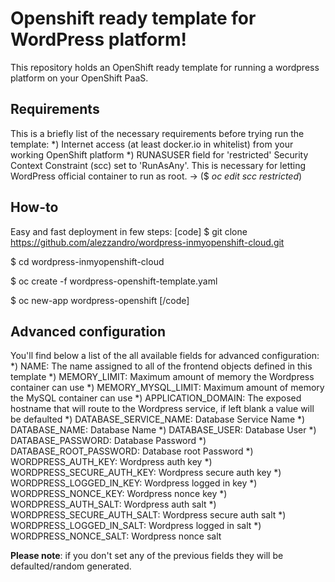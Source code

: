 # Openshift ready template for WordPress platform!

This repository holds an OpenShift ready template for running a wordpress platform on your OpenShift PaaS.

## Requirements
This is a briefly list of the necessary requirements before trying run the template:
*) Internet access (at least docker.io in whitelist) from your working OpenShift platform
*) RUNASUSER field for 'restricted' Security Context Constraint (scc) set to 'RunAsAny'. This is necessary for letting WordPress official container to run as root. -> ($ <i>oc edit scc restricted</i>)

## How-to
Easy and fast deployment in few steps:
[code]
$ git clone https://github.com/alezzandro/wordpress-inmyopenshift-cloud.git

$ cd wordpress-inmyopenshift-cloud

$ oc create -f wordpress-openshift-template.yaml

$ oc new-app wordpress-openshift
[/code]

## Advanced configuration
You'll find below a list of the all available fields for advanced configuration:
*) NAME: The name assigned to all of the frontend objects defined in this template
*) MEMORY_LIMIT: Maximum amount of memory the Wordpress container can use
*) MEMORY_MYSQL_LIMIT: Maximum amount of memory the MySQL container can use
*) APPLICATION_DOMAIN: The exposed hostname that will route to the Wordpress service, if left blank a value will be defaulted
*) DATABASE_SERVICE_NAME: Database Service Name
*) DATABASE_NAME: Database Name
*) DATABASE_USER: Database User
*) DATABASE_PASSWORD: Database Password
*) DATABASE_ROOT_PASSWORD: Database root Password
*) WORDPRESS_AUTH_KEY: Wordpress auth key
*) WORDPRESS_SECURE_AUTH_KEY: Wordpress secure auth key
*) WORDPRESS_LOGGED_IN_KEY: Wordpress logged in key
*) WORDPRESS_NONCE_KEY: Wordpress nonce key
*) WORDPRESS_AUTH_SALT: Wordpress auth salt
*) WORDPRESS_SECURE_AUTH_SALT: Wordpress secure auth salt
*) WORDPRESS_LOGGED_IN_SALT: Wordpress logged in salt
*) WORDPRESS_NONCE_SALT: Wordpress nonce salt

<b>Please note</b>: if you don't set any of the previous fields they will be defaulted/random generated.


